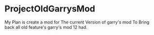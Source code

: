 # ProjectOldGarrysMod

My Plan is create a mod for The current Version of garry's mod To Bring back all old feature's garry's mod 12 had.
